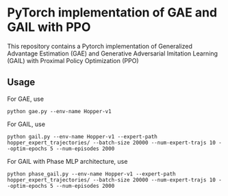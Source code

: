 # PyTorch implementation of GAE and GAIL with PPO

This repository contains a Pytorch implementation of Generalized Advantage Estimation (GAE) and Generative Adversarial Imitation Learning (GAIL) with Proximal Policy Optimization (PPO)

## Usage

For GAE, use

```
python gae.py --env-name Hopper-v1
```

For GAIL, use

```
python gail.py --env-name Hopper-v1 --expert-path hopper_expert_trajectories/ --batch-size 20000 --num-expert-trajs 10 --optim-epochs 5 --num-episodes 2000
```

For GAIL with Phase MLP architecture, use

```
python phase_gail.py --env-name Hopper-v1 --expert-path hopper_expert_trajectories/ --batch-size 20000 --num-expert-trajs 10 --optim-epochs 5 --num-episodes 2000
```
